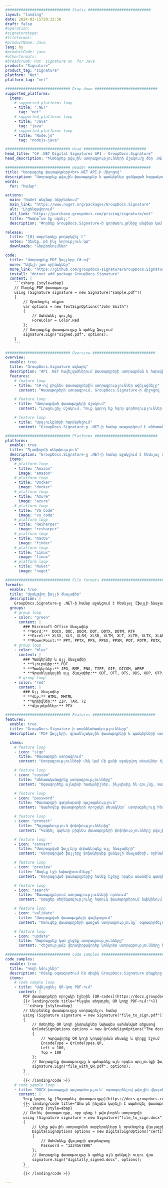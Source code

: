 ```yaml
---
############################# Static ############################
layout: "landing"
date: 2024-03-15T20:32:50
draft: false
#operation: 
#signaturetype: 
#fileformat: 
#productName: Java
lang: hy
#productCode: java
#otherformats: 
#breadcrumb: Put  signature on  for Java
product: "Signature"
product_tag: "signature"
platform: "Net"
platform_tag: "net"

############################# Drop-down ############################
supported_platforms:
  items:
    # supported_platforms loop
    - title: ".NET"
      tag: "net"
    # supported_platforms loop
    - title: "Java"
      tag: "java"
    # supported_platforms loop
    - title: "Node.js"
      tag: "nodejs-java"

############################# Head ############################
head_title: "C# .NET Digital Signatures API - GroupDocs.Signature"
head_description: "Ինտեգրեք թվային ստորագրությունների մշակումը ձեր .NET հավելվածներում՝ օգտագործելով GroupDocs.Signature: Ապահովեք ձեր ֆայլերը ստորագրություններով արագ և արդյունավետ:"

############################# Header ############################
title: "Ստորագրեք փաստաթղթերը<br>.NET API-ի միջոցով"
description: "Ստորագրեք թվային փաստաթղթեր և պատկերներ ցանկացած հարթակում՝ օգտագործելով մեր ճկուն API-ները և հավելվածների վրա հիմնված լուծումները ծրագրավորողների և վերջնական օգտագործողների համար:"
words:
  for: "համար"

actions:
  main: "NuGet անվճար ներբեռնում"
  main_link: "https://www.nuget.org/packages/GroupDocs.Signature"
  alt: "Լիցենզավորում"
  alt_link: "https://purchase.groupdocs.com/pricing/signature/net"
  title: "Պատրա՞ստ եք սկսել:"
  description: "Փորձեք GroupDocs.Signature-ի գործառույթները անվճար կամ խնդրեք լիցենզիա"

release:
  title: "{0} տարբերակը թողարկվել է"
  notes: "Տեսեք, թե ինչ նորություն կա"
  downloads: "Ներբեռնումներ"

code:
  title: "Ստորագրեք PDF ֆայլերը C#-ով"
  more: "Ավելի շատ օրինակներ"
  more_link: "https://github.com/groupdocs-signature/GroupDocs.Signature-for-.NET"
  install: "dotnet add package GroupDocs.Signature"
  content: |
    ```csharp {style=abap}   
    // Ընտրեք PDF փաստաթուղթ
    using (Signature signature = new Signature("sample.pdf"))
    {
        // Տրամադրել տեքստ
        var options = new TextSignOptions("John Smith")
        {
            // Սահմանել գույնը
            ForeColor = Color.Red
        };
        // Ստորագրեք փաստաթուղթը և պահեք ֆայլում
        signature.Sign("signed.pdf", options);
    }
    ```

############################# Overview ############################
overview:
  enable: true
  title: "GroupDocs.Signature ակնարկ"
  description: "API .NET հավելվածներում փաստաթղթերի ստորագրման և հարակից գործողություններ կատարելու համար"
  features:
    # feature loop
    - title: "C#-ով բիզնես փաստաթղթերին ստորագրություններ ավելացնելը"
      content: "Փաստաթղթերի ստորագրում. GroupDocs.Signature-ի միջոցով .NET-ի համար դուք կարող եք ավելացնել տարբեր տեսակի ստորագրություններ, ինչպիսիք են տեքստը, պատկերները, շտրիխ կոդերը և թվային վկայագրերը, PDF և Office փաստաթղթերում: Այս API-ն թույլ է տալիս ստորագրել ձեր փաստաթղթերը տվյալների գրեթե ցանկացած տեսակի, ներառյալ թաքնված մետատվյալները:"

    # feature loop
    - title: "Ստորագրված փաստաթղթերի մշակում"
      content: "Լրացուցիչ մշակում. Դուք կարող եք հզոր գործողություններ կատարել ստորագրված փաստաթղթերի վրա՝ օգտագործելով GroupDocs.Signature: Սա ներառում է գործարար փաստաթղթերում առկա ստորագրությունների որոնումը և դրանց ստուգումը` օգտագործելով հատուկ չափանիշներ: Բացի այդ, դուք կարող եք առբերել փաստաթղթերի տեղեկատվությունը և նախադիտել էջերը այս .NET API-ի միջոցով:"

    # feature loop
    - title: "Արդյունքների հարմարեցում"
      content: "GroupDocs.Signature-ը .NET-ի համար առաջարկում է անհատականացման լայն ընտրանքներ: Դուք կարող եք ճշգրիտ տեղադրել ստորագրությունները փաստաթղթի էջի ցանկացած վայրում և կարգավորել դրանց տեսքը՝ օգտագործելով տարբեր կարգավորումներ: Ավելին, այս API-ն աջակցում է մշակված փաստաթղթերի պահպանմանը աջակցվող ձևաչափերի լայն տեսականիով:"

############################# Platforms ############################
platforms:
  enable: true
  title: "Պլատֆորմի անկախություն"
  description: "GroupDocs.Signature-ը .NET-ի համար աջակցում է հետևյալ օպերացիոն համակարգերին, շրջանակներին և փաթեթների կառավարիչներին"
  items:
    # platform loop
    - title: "Amazon"
      image: "amazon"
    # platform loop
    - title: "Docker"
      image: "docker"
    # platform loop
    - title: "Azure"
      image: "azure"
    # platform loop
    - title: "VS Code"
      image: "vs_code"
    # platform loop
    - title: "ReSharper"
      image: "resharper"
    # platform loop
    - title: "macOS"
      image: "finder"
    # platform loop
    - title: "Linux"
      image: "linux"
    # platform loop
    - title: "NuGet"
      image: "nuget"

############################# File formats ############################
formats:
  enable: true
  title: "Աջակցվող ֆայլի ձևաչափեր"
  description: |
    GroupDocs.Signature-ը .NET-ի համար աջակցում է հետևյալ [ֆայլի ձևաչափերով](https://docs.groupdocs.com/signature/net/supported-document-formats/) գործողություններին:
  groups:
    # group loop
    - color: "green"
      content: |
        ### Microsoft Office ձևաչափեր
        * **Word:**  DOCX, DOC, DOCM, DOT, DOTX, DOTM, RTF
        * **Excel:** XLSX, XLS, XLSM, XLSB, XLTM, XLT, XLTM, XLTX, XLAM, SXC, SpreadsheetML
        * **PowerPoint:** PPT, PPTX, PPS, PPSX, PPSM, POT, POTM, POTX, PPTM
    # group loop
    - color: "blue"
      content: |
        ### Պատկերներ և այլ ձևաչափեր
        * **Դյուրակիր:** PDF
        * **Պատկերներ:** JPG, BMP, PNG, TIFF, GIF, DICOM, WEBP
        * **Գրասենյակային այլ ձևաչափեր:** ODT, OTT, OTS, ODS, ODP, OTP, ODG
      # group loop
    - color: "red"
      content: |
        ### Այլ ձևաչափեր
        * **Վեբ:** HTML, MHTML
        * **Արխիվներ:** ZIP, TAR, 7Z
        * **Վկայականներ:** PFX

############################# Features ############################
features:
  enable: true
  title: "GroupDocs.Signature-ի առանձնահատկությունները"
  description: "PDF ֆայլերի, գրասենյակային փաստաթղթերի և պատկերների ստորագրում արագ և ճշգրիտ"

  items:
    # feature loop
    - icon: "sign"
      title: "Փաստաթղթի ստորագրում"
      content: "Ստորագրությունների մեկ կամ մի քանի աջակցվող տեսակներ ճշգրիտ ավելացրեք բիզնես փաստաթղթերի ցանկացած նշված դիրքում:"

    # feature loop
    - icon: "custom"
      title: "Անհատականացրեք ստորագրությունները"
      content: "Օգտագործեք այնպիսի հատկանիշներ, ինչպիսիք են գույնը, տառատեսակը, եզրագիծը, ռոտացիան և այլն՝ ստորագրությունների տեսքը կարգավորելու համար:"

    # feature loop
    - icon: "password"
      title: "Փաստաթղթի գաղտնաբառի պաշտպանություն"
      content: "Ապահովեք փաստաթղթերի որոշակի տեսակներ՝ ստորագրելուց հետո գաղտնաբառ դնելով:"

    # feature loop
    - icon: "protect"
      title: "Պաշտպանություն փոփոխություններից"
      content: "Կանխել կարևոր բիզնես փաստաթղթերի փոփոխությունները թվային վկայականով ստորագրություն կցելուց հետո:"

    # feature loop
    - icon: "convert"
      title: "Ստորագրված ֆայլերը փոխակերպեք այլ ձևաչափերի"
      content: "Ստորագրված ֆայլերը փոխակերպեք ցանկալի ձևաչափերի, օրինակ՝ Word փաստաթուղթը որպես PDF պահելը:"

    # feature loop
    - icon: "preview"
      title: "Քաղեք էջի նախադիտումները"
      content: "Ստորագրված փաստաթղթերից հանեք էջերը որպես առանձին պատկերներ՝ հետագա մշակման համար:"

    # feature loop
    - icon: "search"
      title: "Փաստաթղթերում ստորագրությունների որոնում"
      content: "Ստացեք տեղեկատվությունը հատուկ փաստաթղթերում նախկինում ավելացված ստորագրությունների մասին:"

    # feature loop
    - icon: "validate"
      title: "Ստորագրված փաստաթղթերի վավերացում"
      content: "Ստուգեք փաստաթղթերի պատշաճ ստորագրությունը՝ օգտագործելով վավերացման հնարավորությունները:"

    # feature loop
    - icon: "update"
      title: "Թարմացրեք կամ ջնջեք ստորագրությունները"
      content: "Հեշտությամբ վերադիրքավորեք կոնկրետ ստորագրությունները էջի վրա, փոփոխեք դրանց տեքստը կամ ջնջեք դրանք առանց որևէ խնդրի:"

############################# Code samples ############################
code_samples:
  enable: true
  title: "Կոդի նմուշներ"
  description: "Ոմանք օգտագործում են տիպիկ GroupDocs.Signature դեպքերը .NET գործառնությունների համար"
  items:
    # code sample loop
    - title: "Ավելացնել QR-կոդ PDF-ում"
      content: |
        PDF փաստաթղթերի որոշակի էջերին [QR-codes](https://docs.groupdocs.com/signature/net/esign-document-with-qr-code-signature/) ավելացնելը կարող է բարելավել բիզնես գործընթացները: Ստորև բերված է մի օրինակ, թե ինչպես ավելացնել QR կոդ՝ օգտագործելով GroupDocs.Signature:
        {{< landing/code title="Ինչպես տեղադրել QR կոդը PDF-ում:">}}
        ```csharp {style=abap}
        // Ներբեռնեք փաստաթուղթը ստորագրելու համար
        using (Signature signature = new Signature("file_to_sign.pdf"))
        {
            // Ստեղծեք QR կոդի ընտրանքներ նախապես սահմանված տեքստով
            QrCodeSignOptions options = new QrCodeSignOptions("The document is approved by John Smith")
            {
                // Կարգավորեք QR կոդի կոդավորման տեսակը և դիրքը էջում
                EncodeType = QrCodeTypes.QR,
                Left = 100,
                Top = 100
            };
            // Ստորագրեք փաստաթուղթը և պահպանեք այն որպես արդյունքի ֆայլ
            signature.Sign("file_with_QR.pdf", options);
        }
        ```
        {{< /landing/code >}}
    # code sample loop
    - title: "DOCX փաստաթղթի պաշտպանություն՝ օգտագործելով թվային վկայական"
      content: |
        Դուք կարող եք [Պաշտպանել փաստաթուղթը](https://docs.groupdocs.com/signature/net/esign-document-with-digital-signature/)՝ օգտագործելով անձնական կամ կորպորատիվ ստորագրությունները, որոնք պահվում են որպես թվային վկայագրեր: Նման պաշտպանված փաստաթղթերը չեն կարող փոփոխվել առանց ստորագրության անվավեր ճանաչման:
        {{< landing/code title="Ահա թե ինչպես կարելի է ապահովել փաստաթղթի ամբողջականությունը:">}}
        ```csharp {style=abap}   
        // Բեռնել փաստաթուղթը, որը պետք է թվայնորեն ստորագրվի
        using (Signature signature = new Signature("file_to_sign.docx"))
        {
            // Նշեք թվային ստորագրման տարբերակները և տրամադրեք վկայագրի ֆայլի ուղին
            DigitalSignOptions options = new DigitalSignOptions("certificate.pfx")
            {
                // Սահմանեք վկայագրի գաղտնաբառը
                Password = "1234567890"
            };
            // Ստորագրեք փաստաթուղթը և պահեք այն ցանկալի ուղու վրա
            signature.Sign("digitally_signed.docx", options);
        }
        ```
        {{< /landing/code >}}

---
```

